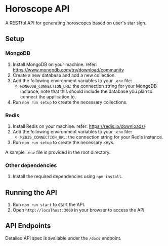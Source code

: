 # Horoscope API

A RESTful API for generating horoscopes based on user's star sign.

## Setup

### MongoDB

1. Install MongoDB on your machine. refer: https://www.mongodb.com/try/download/community
2. Create a new database and add a new collection.
3. Add the following environment variables to your `.env` file:
	* `MONGODB_CONNECTION_URL`: the connection string for your MongoDB instance, note that this should include the database you plan to connect the application to.
4. Run `npm run setup` to create the necessary collections.

### Redis

1. Install Redis on your machine. refer: https://redis.io/downloads/
2. Add the following environment variables to your `.env` file:
	* `REDIS_CONNECTION_URL`: the connection string for your Redis instance.
3. Run `npm run setup` to create the necessary keys.

A sample `.env` file is provided in the root directory.

### Other dependencies

1. Install the required dependencies using `npm install`.

## Running the API

1. Run `npm run start` to start the API.
2. Open `http://localhost:3000` in your browser to access the API.

## API Endpoints

Detailed API spec is available under the `/docs` endpoint.